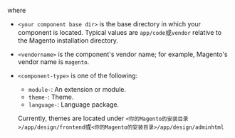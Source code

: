 <div markdown="1">

where

*	`<your component base dir>` is the base directory in which your component is located. Typical values are `app/code`或`vendor` relative to the Magento installation directory.
*	`<vendorname>` is the component's vendor name; for example, Magento's vendor name is `magento`.
*	`<component-type>` is one of the following:

	*	`module-`: An extension or module.
	*	`theme-`: Theme.
	*	`language-`: Language package.

	<div class="bs-callout bs-callout-info" id="info">
		<span class="glyphicon-class">
  		<p>Currently, themes are located under <code>&lt;你的Magento的安装目录>/app/design/frontend</code>或<code>&lt;你的Magento的安装目录>/app/design/adminhtml</code></p></span>
	</div>
